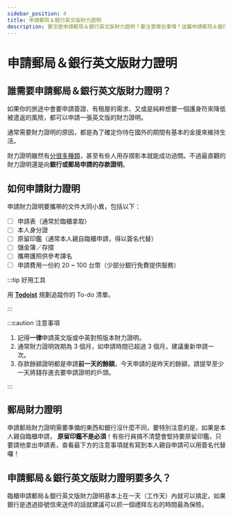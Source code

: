 ```yaml
---
sidebar_position: 4
title: 申請郵局＆銀行英文版財力證明
description: 要怎麼申請郵局＆銀行英文版財力證明？要注意哪些事情？這篇申請郵局＆銀行英文版財力證明全都有！
---
```


# 申請郵局＆銀行英文版財力證明

## 誰需要申請郵局＆銀行英文版財力證明？

如果你的旅途中會要申請簽證、有租屋的需求、又或是純粹想要一個護身符來降低被遣返的風險，都可以申請一張英文版的財力證明。

通常需要財力證明的原因，都是為了確定你待在國外的期間有基本的金援來維持生活。

財力證明雖然有[分很多種類](https://rich01.com/how-apply-financial-power-proof-tw/)，甚至有些人用存摺影本就能成功過關。不過最直觀的財力證明還是向**銀行或郵局申請的存款證明**。

## 如何申請財力證明

申請財力證明要攜帶的文件大同小異，包括以下：
- [ ] 申請表（通常於臨櫃拿取）
- [ ] 本人身分證
- [ ] 原留印鑑（通常本人親自臨櫃申請，得以簽名代替）
- [ ] 儲金簿／存摺
- [ ] 攜帶護照供參考譯名
- [ ] 申請費用一份約 20 ~ 100 台幣（少部分銀行免費提供服務）

:::tip 好用工具

用 [**Todoist**](https://get.todoist.io/3d1vczem1yso) 規劃追蹤你的 To-do 清單。

:::

:::caution 注意事項

1. 記得**一律**申請英文版或中英對照版本財力證明。
2. 通常財力證明效期為 3 個月，如申請時間已超過 3 個月，建議重新申請一次。
3. 存款餘額證明都是申請**前一天的餘額**，今天申請的是昨天的餘額，請提早至少一天將錢存進去要申請證明的戶頭。

:::

## 郵局財力證明

申請郵局財力證明需要準備的東西和銀行沒什麼不同，要特別注意的是，如果是本人親自臨櫃申請， **原留印鑑不是必須**！有些行員搞不清楚會堅持要原留印鑑，只要請他拿出申請表，查看最下方的注意事項就有寫到本人親自申請可以用簽名代替囉！

## 申請郵局＆銀行英文版財力證明要多久？

臨櫃申請郵局＆銀行英文版財力證明基本上在一天（工作天）內就可以搞定，如果銀行是透過掛號信來送件的話就建議可以抓一個禮拜左右的時間最為保險。